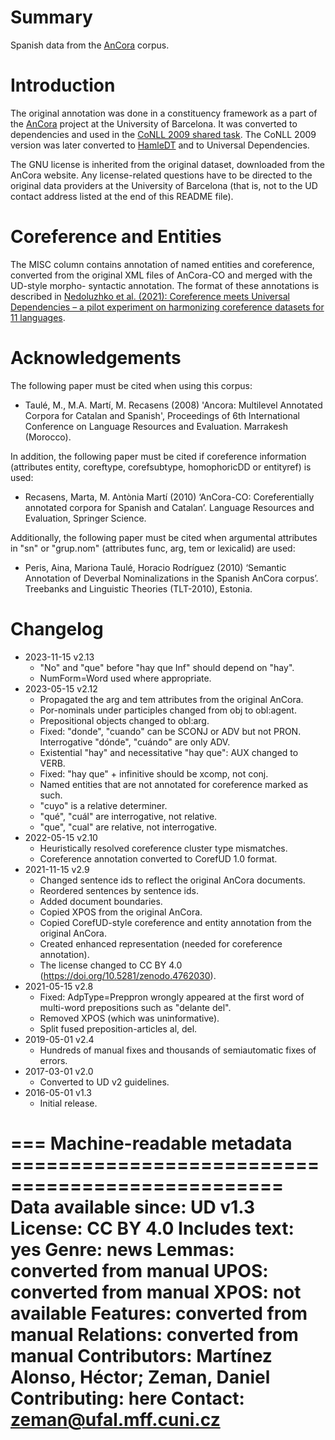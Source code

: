 # Summary

Spanish data from the [AnCora](http://clic.ub.edu/corpus/) corpus.


# Introduction

The original annotation was done in a constituency framework as a part of the
[AnCora](http://clic.ub.edu/corpus/) project at the University of Barcelona.
It was converted to dependencies and used in the
[CoNLL 2009 shared task](https://ufal.mff.cuni.cz/conll2009-st/index.html).
The CoNLL 2009 version was later converted to
[HamleDT](https://ufal.mff.cuni.cz/hamledt) and to Universal Dependencies.

The GNU license is inherited from the original dataset, downloaded from
the AnCora website. Any license-related questions have to be directed to
the original data providers at the University of Barcelona (that is, not
to the UD contact address listed at the end of this README file).


# Coreference and Entities

The MISC column contains annotation of named entities and coreference, converted
from the original XML files of AnCora-CO and merged with the UD-style morpho-
syntactic annotation. The format of these annotations is described in
[Nedoluzhko et al. (2021): Coreference meets Universal Dependencies – a pilot
experiment on harmonizing coreference datasets for 11 languages](https://ufal.mff.cuni.cz/techrep/tr66.pdf).


# Acknowledgements

The following paper must be cited when using this corpus:

 * Taulé, M., M.A. Martí, M. Recasens (2008) 'Ancora: Multilevel Annotated Corpora for Catalan and Spanish',
   Proceedings of 6th International Conference on Language Resources and Evaluation. Marrakesh (Morocco).

In addition, the following paper must be cited if coreference information (attributes entity, coreftype,
corefsubtype, homophoricDD or entityref) is used:

 * Recasens, Marta, M. Antònia Martí (2010) ‘AnCora-CO: Coreferentially annotated corpora for Spanish and
   Catalan’. Language Resources and Evaluation, Springer Science.

Additionally, the following paper must be cited when argumental attributes in "sn" or "grup.nom"
(attributes func, arg, tem or lexicalid) are used:

 * Peris, Aina, Mariona Taulé, Horacio Rodríguez (2010) ‘Semantic Annotation of Deverbal Nominalizations in the
   Spanish AnCora corpus’. Treebanks and Linguistic Theories (TLT-2010), Estonia.


# Changelog

* 2023-11-15 v2.13
  * "No" and "que" before "hay que Inf" should depend on "hay".
  * NumForm=Word used where appropriate.
* 2023-05-15 v2.12
  * Propagated the arg and tem attributes from the original AnCora.
  * Por-nominals under participles changed from obj to obl:agent.
  * Prepositional objects changed to obl:arg.
  * Fixed: "donde", "cuando" can be SCONJ or ADV but not PRON. Interrogative "dónde", "cuándo" are only ADV.
  * Existential "hay" and necessitative "hay que": AUX changed to VERB.
  * Fixed: "hay que" + infinitive should be xcomp, not conj.
  * Named entities that are not annotated for coreference marked as such.
  * "cuyo" is a relative determiner.
  * "qué", "cuál" are interrogative, not relative.
  * "que", "cual" are relative, not interrogative.
* 2022-05-15 v2.10
  * Heuristically resolved coreference cluster type mismatches.
  * Coreference annotation converted to CorefUD 1.0 format.
* 2021-11-15 v2.9
  * Changed sentence ids to reflect the original AnCora documents.
  * Reordered sentences by sentence ids.
  * Added document boundaries.
  * Copied XPOS from the original AnCora.
  * Copied CorefUD-style coreference and entity annotation from the original AnCora.
  * Created enhanced representation (needed for coreference annotation).
  * The license changed to CC BY 4.0 (https://doi.org/10.5281/zenodo.4762030).
* 2021-05-15 v2.8
  * Fixed: AdpType=Preppron wrongly appeared at the first word of multi-word
    prepositions such as "delante del".
  * Removed XPOS (which was uninformative).
  * Split fused preposition-articles al, del.
* 2019-05-01 v2.4
  * Hundreds of manual fixes and thousands of semiautomatic fixes of errors.
* 2017-03-01 v2.0
  * Converted to UD v2 guidelines.
* 2016-05-01 v1.3
  * Initial release.


=== Machine-readable metadata =================================================
Data available since: UD v1.3
License: CC BY 4.0
Includes text: yes
Genre: news
Lemmas: converted from manual
UPOS: converted from manual
XPOS: not available
Features: converted from manual
Relations: converted from manual
Contributors: Martínez Alonso, Héctor; Zeman, Daniel
Contributing: here
Contact: zeman@ufal.mff.cuni.cz
===============================================================================
